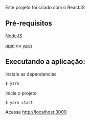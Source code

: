 Este projeto foi criado com o ReactJS

## Pré-requisitos

[NodeJS](https://nodejs.org/en/)

[npm](https://docs.npmjs.com/) ou [yarn](https://yarnpkg.com/)

## Executando a aplicação:


Instale as dependencias
```bash
$ yarn
```

Inicie o projeto
```bash
$ yarn start
```


Acesse [http://localhost:3000](http://localhost:3000)


